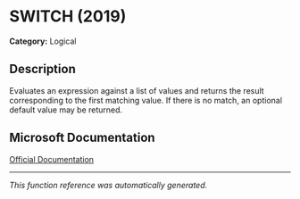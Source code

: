 # SWITCH (2019)

**Category:** Logical

## Description
Evaluates an expression against a list of values and returns the result corresponding to the first matching value. If there is no match, an optional default value may be returned.

## Microsoft Documentation
[Official Documentation](https://support.microsoft.com//en-us/office/switch-function-47ab33c0-28ce-4530-8a45-d532ec4aa25e)

---
*This function reference was automatically generated.*
